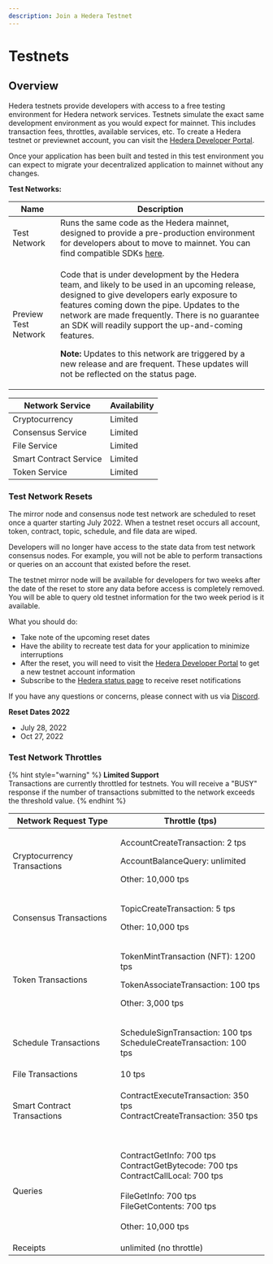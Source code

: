 ```yaml
---
description: Join a Hedera Testnet
---
```


# Testnets

## Overview

Hedera testnets provide developers with access to a free testing environment for Hedera network services. Testnets simulate the exact same development environment as you would expect for mainnet. This includes transaction fees, throttles, available services, etc. To create a Hedera testnet or previewnet account, you can visit the [Hedera Developer Portal](https://portal.hedera.com/login).

Once your application has been built and tested in this test environment you can expect to migrate your decentralized application to mainnet without any changes.&#x20;

**Test Networks:**

| **Name**             | **Description**                                                                                                                                                                                                                                                                                                                                                                                                                                                              |
| -------------------- | ---------------------------------------------------------------------------------------------------------------------------------------------------------------------------------------------------------------------------------------------------------------------------------------------------------------------------------------------------------------------------------------------------------------------------------------------------------------------------- |
| Test Network         | Runs the same code as the Hedera mainnet, designed to provide a pre-production environment for developers about to move to mainnet. You can find compatible SDKs [here](../docs/sdks/#hedera-supported-sdks).                                                                                                                                                                                                                                                                |
| Preview Test Network | <p>Code that is under development by the Hedera team, and likely to be used in an upcoming release, designed to give developers early exposure to features coming down the pipe. Updates to the network are made frequently. There is no guarantee an SDK will readily support the up-and-coming features.</p><p><strong>Note:</strong> Updates to this network are triggered by a new release and are frequent. These updates will not be reflected on the status page.</p> |

| Network Service        | Availability |
| ---------------------- | ------------ |
| Cryptocurrency         | Limited      |
| Consensus Service      | Limited      |
| File Service           | Limited      |
| Smart Contract Service | Limited      |
| Token Service          | Limited      |

### Test Network Resets

The mirror node and consensus node test network are scheduled to reset once a quarter starting July 2022. When a testnet reset occurs all account, token, contract, topic, schedule, and file data are wiped.&#x20;

Developers will no longer have access to the state data from test network consensus nodes. For example, you will not be able to perform transactions or queries on an account that existed before the reset.&#x20;

The testnet mirror node will be available for developers for two weeks after the date of the reset to store any data before access is completely removed. You will be able to query old testnet information for the two week period is it available.

What you should do:

* Take note of the upcoming reset dates
* Have the ability to recreate test data for your application to minimize interruptions&#x20;
* After the reset, you will need to visit the [Hedera Developer Portal](https://portal.hedera.com/register) to get a new testnet account information
* Subscribe to the [Hedera status page](https://status.hedera.com/) to receive reset notifications

If you have any questions or concerns, please connect with us via [Discord](https://discord.com/invite/EC2GY8ueRk).

**Reset Dates 2022**

* July 28, 2022
* Oct 27, 2022

### Test Network Throttles

{% hint style="warning" %}
**Limited Support**\
Transactions are currently throttled for testnets. You will receive a "BUSY" response if the number of transactions submitted to the network exceeds the threshold value.
{% endhint %}

| **Network Request Type**    | **Throttle (tps)**                                                                                                                                                             |
| --------------------------- | ------------------------------------------------------------------------------------------------------------------------------------------------------------------------------ |
| Cryptocurrency Transactions | <p>AccountCreateTransaction: 2 tps</p><p>AccountBalanceQuery: unlimited</p><p>Other: 10,000 tps </p>                                                                           |
| Consensus Transactions      | <p>TopicCreateTransaction: 5 tps</p><p>Other: 10,000 tps</p>                                                                                                                   |
| Token Transactions          | <p>TokenMintTransaction (NFT): 1200 tps</p><p>TokenAssociateTransaction: 100 tps</p><p>Other: 3,000 tps</p>                                                                    |
| Schedule Transactions       | <p>ScheduleSignTransaction: 100 tps<br>ScheduleCreateTransaction: 100 tps</p>                                                                                                  |
| File Transactions           | 10 tps                                                                                                                                                                         |
| Smart Contract Transactions | <p>ContractExecuteTransaction: 350 tps<br>ContractCreateTransaction: 350 tps<br><br></p>                                                                                       |
| Queries                     | <p>ContractGetInfo: 700 tps<br>ContractGetBytecode: 700 tps<br>ContractCallLocal: 700 tps<br><br>FileGetInfo: 700 tps<br>FileGetContents: 700 tps<br><br>Other: 10,000 tps</p> |
| Receipts                    | unlimited (no throttle)                                                                                                                                                        |

